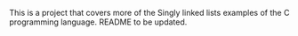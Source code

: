 This is a project that covers more of the Singly linked lists examples of the C programming language. README to be updated.
